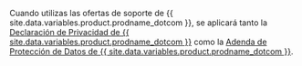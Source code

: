 Cuando utilizas las ofertas de soporte de {{ site.data.variables.product.prodname_dotcom }}, se aplicará tanto la <a href="/articles/github-privacy-statement/" class="dotcom-only">Declaración de Privacidad de {{ site.data.variables.product.prodname_dotcom }}</a> como la <a href="/github/site-policy/github-supplemental-terms-for-microsoft-volume-licensing" class="dotcom-only">Adenda de Protección de Datos de {{ site.data.variables.product.prodname_dotcom }}</a>.
